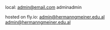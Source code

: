 local:
admin@email.com
adminadmin

hosted on fly.io: 
admin@hermanngmeiner.edu.al
admin@hermanngmeiner.edu.al